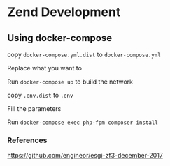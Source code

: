 # Zend Development

## Using docker-compose

copy ``docker-compose.yml.dist`` to ``docker-compose.yml``

Replace what you want to

Run ``docker-compose up`` to build the network

copy ``.env.dist`` to ``.env``

Fill the parameters

Run ``docker-compose exec php-fpm composer install``

### References 

https://github.com/engineor/esgi-zf3-december-2017